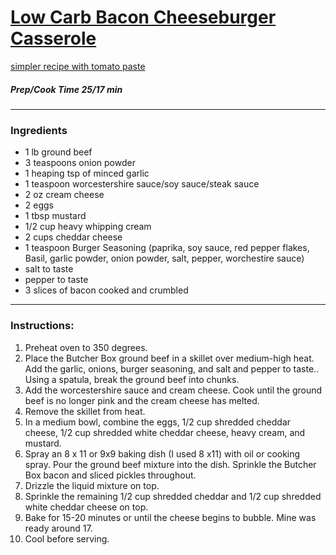 # [Low Carb Bacon Cheeseburger Casserole](https://www.staysnatched.com/easy-keto-low-carb-bacon-cheeseburger-casserole/)  
[simpler recipe with tomato paste](https://lowcarbyum.com/bacon-cheeseburger-casserole/) 

##### Prep/Cook Time 25/17 min 
------------------- 
### Ingredients 
* 1 lb ground beef 
* 3 teaspoons onion powder  
* 1 heaping tsp of minced garlic
* 1 teaspoon worcestershire sauce/soy sauce/steak sauce
* 2 oz cream cheese 
* 2 eggs 
* 1 tbsp mustard 
* 1/2 cup heavy whipping cream 
* 2 cups cheddar cheese 
* 1 teaspoon Burger Seasoning (paprika, soy sauce, red pepper flakes, Basil, garlic powder, onion powder, salt, pepper, worchestire sauce) 
* salt to taste
* pepper to taste 
* 3 slices of bacon cooked and crumbled 
----------------------------- 
### Instructions: 
1. Preheat oven to 350 degrees.
2. Place the Butcher Box ground beef in a skillet over medium-high heat. Add the garlic, onions, burger seasoning, and salt and pepper to taste.. Using a spatula, break the ground beef into chunks. 
3. Add the worcestershire sauce and cream cheese. Cook until the ground beef is no longer pink and the cream cheese has melted.
4. Remove the skillet from heat.
5. In a medium bowl, combine the eggs,  1/2 cup shredded cheddar cheese, 1/2 cup shredded white cheddar cheese, heavy cream, and mustard.
6. Spray an 8 x 11 or  9x9 baking dish (I used 8 x11) with oil or cooking spray. Pour the ground beef mixture into the dish. Sprinkle the Butcher Box bacon and sliced pickles throughout.
7. Drizzle the liquid mixture on top.
8. Sprinkle the remaining 1/2 cup shredded cheddar and 1/2 cup shredded white cheddar cheese on top.
9. Bake for 15-20 minutes or until the cheese begins to bubble. Mine was ready around 17.
10. Cool before serving.
